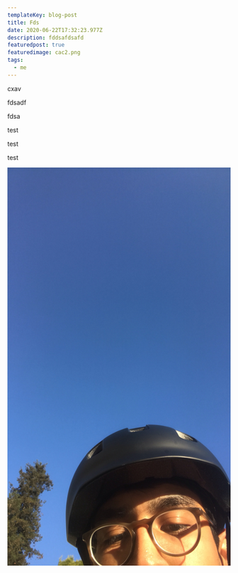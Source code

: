 ```yaml
---
templateKey: blog-post
title: Fds
date: 2020-06-22T17:32:23.977Z
description: fddsafdsafd
featuredpost: true
featuredimage: cac2.png
tags:
  - me
---
```

cxav 

fdsadf

fdsa

test

test

test

![me](evhx3679.jpg "mem")
